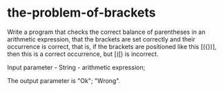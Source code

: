 # the-problem-of-brackets

Write a program that checks the correct balance of parentheses in an arithmetic expression, 
that the brackets are set correctly and their occurrence is correct, that is, if the brackets are positioned like this [({})], 
then this is a correct occurrence, but [([) is incorrect. 

Input parameter - String - arithmetic expression;

The output parameter is "Ok"; "Wrong".
